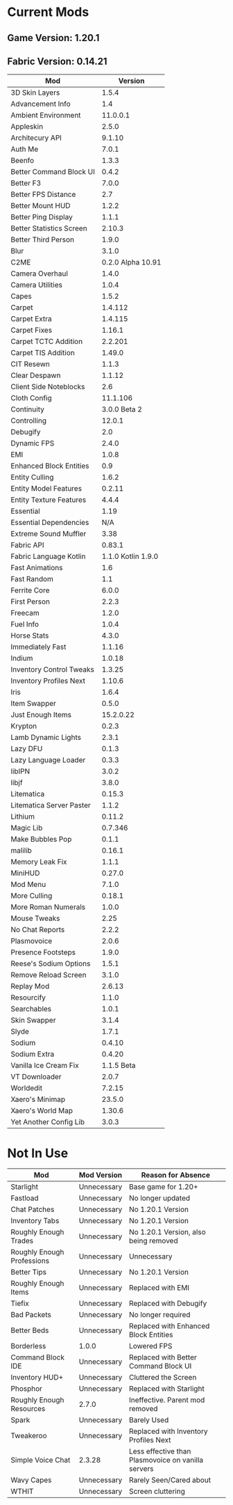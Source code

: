 # Current Mods
## Game Version: 1.20.1
## Fabric Version: 0.14.21
| Mod | Version |
|---|---|
| 3D Skin Layers | 1.5.4 |
| Advancement Info | 1.4 |
| Ambient Environment | 11.0.0.1 |
| Appleskin | 2.5.0 |
| Architecury API | 9.1.10 |
| Auth Me | 7.0.1 |
| Beenfo | 1.3.3 |
| Better Command Block UI | 0.4.2 |
| Better F3 | 7.0.0 |
| Better FPS Distance | 2.7 |
| Better Mount HUD | 1.2.2 |
| Better Ping Display | 1.1.1 |
| Better Statistics Screen | 2.10.3 |
| Better Third Person | 1.9.0 |
| Blur | 3.1.0 |
| C2ME | 0.2.0 Alpha 10.91 |
| Camera Overhaul | 1.4.0 |
| Camera Utilities | 1.0.4 |
| Capes | 1.5.2 |
| Carpet | 1.4.112 |
| Carpet Extra | 1.4.115 |
| Carpet Fixes | 1.16.1 |
| Carpet TCTC Addition | 2.2.201 |
| Carpet TIS Addition | 1.49.0 |
| CIT Resewn | 1.1.3 |
| Clear Despawn | 1.1.12 |
| Client Side Noteblocks | 2.6 |
| Cloth Config | 11.1.106 |
| Continuity | 3.0.0 Beta 2 |
| Controlling | 12.0.1 |
| Debugify | 2.0 |
| Dynamic FPS | 2.4.0 |
| EMI | 1.0.8 |
| Enhanced Block Entities | 0.9 |
| Entity Culling | 1.6.2 |
| Entity Model Features | 0.2.11 |
| Entity Texture Features | 4.4.4 |
| Essential | 1.19 |
| Essential Dependencies | N/A |
| Extreme Sound Muffler | 3.38 |
| Fabric API | 0.83.1 |
| Fabric Language Kotlin | 1.1.0 Kotlin 1.9.0 |
| Fast Animations | 1.6 |
| Fast Random | 1.1 |
| Ferrite Core | 6.0.0 |
| First Person | 2.2.3 |
| Freecam | 1.2.0 |
| Fuel Info | 1.0.4 |
| Horse Stats | 4.3.0 |
| Immediately Fast | 1.1.16 |
| Indium | 1.0.18 |
| Inventory Control Tweaks | 1.3.25 |
| Inventory Profiles Next | 1.10.6 |
| Iris | 1.6.4 |
| Item Swapper | 0.5.0 |
| Just Enough Items | 15.2.0.22 |
| Krypton | 0.2.3 |
| Lamb Dynamic Lights | 2.3.1 |
| Lazy DFU | 0.1.3 |
| Lazy Language Loader | 0.3.3 |
| libIPN | 3.0.2 |
| libjf | 3.8.0 |
| Litematica | 0.15.3 |
| Litematica Server Paster | 1.1.2 |
| Lithium | 0.11.2 |
| Magic Lib | 0.7.346 |
| Make Bubbles Pop | 0.1.1 |
| malilib | 0.16.1 |
| Memory Leak Fix | 1.1.1 |
| MiniHUD | 0.27.0 |
| Mod Menu | 7.1.0 |
| More Culling | 0.18.1 |
| More Roman Numerals | 1.0.0 |
| Mouse Tweaks | 2.25 |
| No Chat Reports | 2.2.2 |
| Plasmovoice | 2.0.6 |
| Presence Footsteps | 1.9.0 |
| Reese's Sodium Options | 1.5.1 |
| Remove Reload Screen | 3.1.0 |
| Replay Mod | 2.6.13 |
| Resourcify | 1.1.0 |
| Searchables | 1.0.1 |
| Skin Swapper | 3.1.4 |
| Slyde | 1.7.1 |
| Sodium | 0.4.10 |
| Sodium Extra | 0.4.20 |
| Vanilla Ice Cream Fix | 1.1.5 Beta |
| VT Downloader | 2.0.7 |
| Worldedit | 7.2.15 |
| Xaero's Minimap | 23.5.0 |
| Xaero's World Map | 1.30.6 |
| Yet Another Config Lib | 3.0.3 |

# Not In Use
| Mod | Mod Version | Reason for Absence |
|---|---|---|
| Starlight | Unnecessary | Base game for 1.20+ |
| Fastload | Unnecessary | No longer updated |
| Chat Patches | Unnecessary | No 1.20.1 Version |
| Inventory Tabs | Unnecessary | No 1.20.1 Version |
| Roughly Enough Trades | Unnecessary | No 1.20.1 Version, also being removed |
| Roughly Enough Professions | Unnecessary | Unnecessary |
| Better Tips | Unnecessary | No 1.20.1 Version |
| Roughly Enough Items | Unnecessary | Replaced with EMI |
| Tiefix | Unnecessary | Replaced with Debugify |
| Bad Packets | Unnecessary | No longer required |
| Better Beds | Unnecessary | Replaced with Enhanced Block Entities |
| Borderless | 1.0.0 | Lowered FPS |
| Command Block IDE | Unnecessary | Replaced with Better Command Block UI |
| Inventory HUD+ | Unnecessary | Cluttered the Screen |
| Phosphor | Unnecessary | Replaced with Starlight |
| Roughly Enough Resources | 2.7.0 | Ineffective. Parent mod removed |
| Spark | Unnecessary | Barely Used |
| Tweakeroo | Unnecessary | Replaced with Inventory Profiles Next |
| Simple Voice Chat | 2.3.28 | Less effective than Plasmovoice on vanilla servers |
| Wavy Capes | Unnecessary | Rarely Seen/Cared about |
| WTHIT | Unnecessary | Screen cluttering |